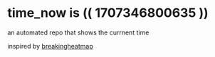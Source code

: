 # time_now is (( 1707346800635 ))

an automated repo that shows the currnent time

inspired by [breakingheatmap](https://github.com/breakingheatmap/breakingheatmap)